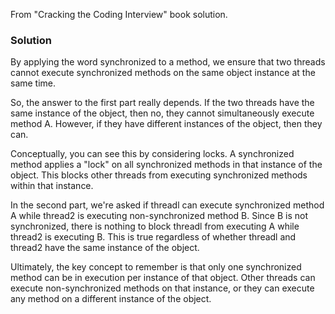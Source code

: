 From "Cracking the Coding Interview" book solution.

### Solution

By applying the word synchronized to a method, we ensure that two threads cannot execute synchronized methods on the same object instance at the same time.

So, the answer to the first part really depends. If the two threads have the same instance of the object, then no, they cannot simultaneously execute method A. However, if they have different instances of the object, then they can.

Conceptually, you can see this by considering locks. A synchronized method applies a "lock" on all synchronized methods in that instance of the object. This blocks other threads from executing synchronized methods within that instance.

In the second part, we're asked if threadl can execute synchronized method A while thread2 is executing non-synchronized method B. Since B is not synchronized, there is nothing to block threadl from executing A while thread2 is executing B. This is true regardless of whether threadl and thread2 have the same instance of the object.

Ultimately, the key concept to remember is that only one synchronized method can be in execution per instance of that object. Other threads can execute non-synchronized methods on that instance, or they can execute any method on a different instance of the object.
